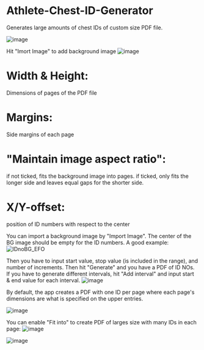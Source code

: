 # Athlete-Chest-ID-Generator
Generates large amounts of chest IDs of custom size PDF file.

![image](https://github.com/user-attachments/assets/f1e6e020-7b6c-47e0-90b2-bd71f9ad38b9)

Hit "Imort Image" to add background image
![image](https://github.com/user-attachments/assets/8817e61c-3dfc-45a6-b3d7-d49dd6d71ed3)

# Width & Height:
Dimensions of pages of the PDF file
# Margins:
Side margins of each page
# "Maintain image aspect ratio":
if not ticked, fits the background image into pages. if ticked, only fits the longer side and leaves equal gaps for the shorter side.
# X/Y-offset:
position of ID numbers with respect to the center

You can import a background image by "Import Image". The center of the BG image should be empty for the ID numbers.
A good example:
![IDnoBG_EFO](https://github.com/user-attachments/assets/1c61765d-79fe-4d71-a3f2-e1e8ea41e74f)

Then you have to input start value, stop value (is included in the range), and number of increments.
Then hit "Generate" and you have a PDF of ID NOs.
If you have to generate different intervals, hit "Add interval" and input start & end value for each interval.
![image](https://github.com/user-attachments/assets/b3c7cbd7-2d82-4ff9-81d6-806aeac54ac9)

By default, the app creates a PDF with one ID per page where each page's dimensions are what is specified on the upper entries.

![image](https://github.com/user-attachments/assets/85f171e2-5003-4dc1-8a5a-8c0a32d2d534)


You can enable "Fit into" to create PDF of larges size with many IDs in each page:
![image](https://github.com/user-attachments/assets/83885a85-d2a6-49c7-9393-9cc414866c4c)

![image](https://github.com/user-attachments/assets/ecae972e-f8e6-4ef6-803b-739ba6eb0c88)
